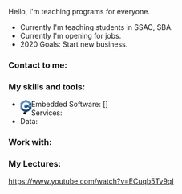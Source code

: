 Hello, I'm teaching programs for everyone.
- Currently I'm teaching students in SSAC, SBA.
- Currently I'm opening for jobs.
- 2020 Goals: Start new business.

### Contact to me:
[<img align="left" alt="c++" width="22px" src="resources/gmail.svg">]: comeduschool@gmail.com

### My skills and tools:
- Embedded Software:
    [<img align="left" alt="c++" width="22px" src="resources/cpp.svg">]
- Services:
- Data:

### Work with:


### My Lectures:
<!-- BLOG-POST_LIST:START -->
<!-- BLOG-POST_LIST:END -->
https://www.youtube.com/watch?v=ECuqb5Tv9qI